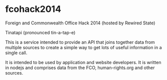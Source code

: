 fcohack2014
===========

Foreign and Commonwealth Office Hack 2014 (hosted by Rewired State)

Tinatapi (pronounced tin-a-tap-e)

This is a service intended to provide an API that joins together data from multiple sources to create a simple way to get lots of useful information in a single call.

It is intended to be used by application and website developers. It is written in nodejs and comprises data from the FCO, human-rights.org and other sources.